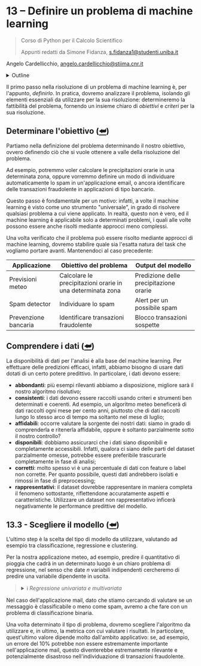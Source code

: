 <a name="top"></a>

# 13 – Definire un problema di machine learning

> Corso di Python per il Calcolo Scientifico
>
> Appunti redatti da Simone Fidanza, s.fidanza1@studenti.uniba.it

Angelo Cardellicchio, angelo.cardellicchio@stiima.cnr.it

<details>
<summary>Outline</summary>

<!-- TOC -->

1. [13 – Definire un problema di machine learning](#13--definire-un-problema-di-machine-learning)
   1. [Determinare l'obiettivo (⮨)](#determinare-lobiettivo-)
   2. [Comprendere i dati (⮨)](#comprendere-i-dati-)
   3. [13.3 - Scegliere il modello (⮨)](#133---scegliere-il-modello-)

<!-- /TOC -->

</details>

Il primo passo nella risoluzione di un problema di machine learning è, per
l'appunto, _definirlo_. In pratica, dovremo analizzare il problema, isolando
gli elementi essenziali da utilizzare per la sua risoluzione: determineremo la
fattibilità del problema, fornendo un insieme chiaro di _obiettivi_ e
_criteri_ per la sua risoluzione.

## Determinare l'obiettivo ([⮨](#top))

Partiamo nella definizione del problema determinando il nostro obiettivo,
ovvero definendo ciò che si vuole ottenere a valle della risoluzione del
problema.

Ad esempio, potremmo voler calcolare le precipitazioni orarie in una
determinata zona, oppure vorremmo definire un modo di individuare
automaticamente lo spam in un'applicazione email, o ancora identificare delle
transazioni fraudolente in applicazioni di tipo bancario.

Questo passo è fondamentale per un motivo: infatti, a volte il machine
learning è visto come uno strumento "universale", in grado di risolvere
qualsiasi problema a cui viene applicato. In realtà, questo non è vero, ed il
machine learning è applicabile solo a determinati problemi, i quali alle volte
possono essere anche risolti mediante approcci meno complessi.

Una volta verificato che il problema può essere risolto mediante approcci di
machine learning, dovremo stabilire quale sia l'esatta natura del task che
vogliamo portare avanti. Mantenendoci al caso precedente:

<!-- markdownlint-disable MD013 -->

| Applicazione         | Obiettivo del problema                                     | Output del modello                     |
| -------------------- | ---------------------------------------------------------- | -------------------------------------- |
| Previsioni meteo     | Calcolare le precipitazioni orarie in una determinata zona | Predizione delle precipitazione orarie |
| Spam detector        | Individuare lo spam                                        | Alert per un possibile spam            |
| Prevenzione bancaria | Identificare transazioni fraudolente                       | Blocco transazioni sospette            |

<!-- markdownlint-enable MD013 -->

## Comprendere i dati ([⮨](#top))

La disponibilità di dati per l'analisi è alla base del machine learning. Per
effettuare delle predizioni efficaci, infatti, abbiamo bisogno di usare dati
dotati di un certo potere predittivo. In particolare, i dati devono essere:

- **abbondanti**: più esempi rilevanti abbiamo a disposizione, migliore sarà il
  nostro algoritmo risolutivo;
- **consistenti**: i dati devono essere raccolti usando criteri e strumenti ben
  determinati e coerenti. Ad esempio, un algoritmo meteo beneficerà di dati
  raccolti ogni mese per cento anni, piuttosto che di dati raccolti lungo lo
  stesso arco di tempo ma soltanto nel mese di luglio;
- **affidabili**: occorre valutare la sorgente dei nostri dati: siamo in grado
  di comprenderla e ritenerla affidabile, oppure è soltanto parzialmente sotto
  il nostro controllo?
- **disponibili**: dobbiamo assicurarci che i dati siano disponibili e
  completamente accessibili. Infatti, qualora ci siano delle parti del dataset
  parzialmente omesse, potrebbe essere preferibile trascurarle completamente in
  fase di analisi;
- **corretti**: molto spesso vi è una percentuale di dati con feature o label
  non corrette. Per quanto possibile, questi dati andrebbero isolati e rimossi
  in fase di preprocessing;
- **rappresentativi**: il dataset dovrebbe rappresentare in maniera completa il
  fenomeno sottostante, riflettendone accuratamente aspetti e caratteristiche.
  Utilizzare un dataset non rappresentativo inficerà negativamente le
  performance predittive del modello.

## 13.3 - Scegliere il modello ([⮨](#top))

L'ultimo step è la scelta del tipo di modello da utilizzare, valutando ad
esempio tra classificazione, regressione e clustering.

Per la nostra applicazione meteo, ad esempio, predire il quantitativo di
pioggia che cadrà in un determinato luogo è un chiaro problema di regressione,
nel senso che date $n$ variabili indipendenti cercheremo di predire una
variabile dipendente in uscita.

> <details>
> <summary>ℹ️ <em>Regressione univariata e multivariata</em></summary>
>
> In questo caso, la regressione si dice _univariata_ a causa del fatto che si
> sta predicendo un'unica variabile dipendente. Se provassimo a predire (ad
> esempio) anche la temperatura, avremmo a che fare con una regressione
> _multivariata_.
>
> </details>

Nel caso dell'applicazione mail, dato che stiamo cercando di valutare se un
messaggio è classificabile o meno come spam, avremo a che fare con un problema
di classificazione binaria.

Una volta determinato il tipo di problema, dovremo scegliere l'algoritmo da
utilizzare e, in ultimo, la metrica con cui valutare i risultati. In
particolare, quest'ultimo valore dipende molto dall'ambito applicativo: se, ad
esempio, un errore del 10% potrebbe non essere estremamente importante
nell'applicazione mail, questo diventerebbe estremamente rilevante e
potenzialmente disastroso nell'individuazione di transazioni fraudolente.
